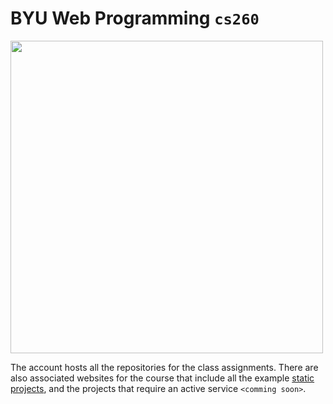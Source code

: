 # BYU **Web Programming**  `cs260`

<img src="https://github.com/webprogramming260/.github/blob/065f97641b19d6471b1acc91a8c2123d42805611/profile/webprogrammingcover.jpg" width="500">

The account hosts all the repositories for the class assignments. There are also associated websites for the course that include all the example [static projects](https://webprogramming260.github.io), and the projects that require an active service `<comming soon>`.
